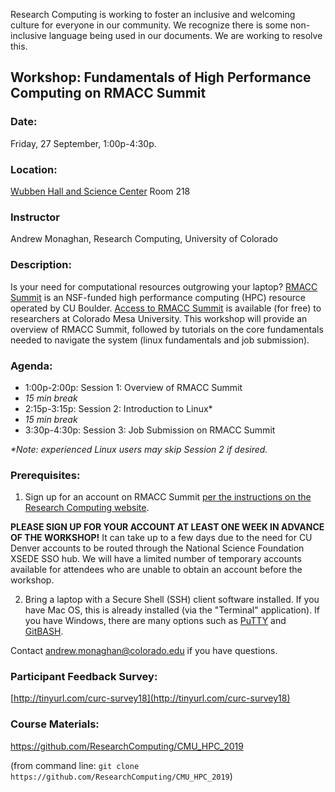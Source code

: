 Research Computing is working to foster an inclusive and welcoming culture for everyone in our community. We recognize there is some non-inclusive language being used in our documents. We are working to resolve this.

## Workshop: Fundamentals of High Performance Computing on RMACC Summit

### Date: 
Friday, 27 September, 1:00p-4:30p.

### Location: 
[Wubben Hall and Science Center](https://goo.gl/maps/JAh444ELGASY6Vis6) Room 218

### Instructor 
Andrew Monaghan, Research Computing, University of Colorado

### Description: 
Is your need for computational resources outgrowing your laptop?  [RMACC Summit](https://www.colorado.edu/rc/resources/summit) is an NSF-funded high performance computing (HPC) resource operated by CU Boulder. [Access to RMACC Summit](https://curc.readthedocs.io/en/latest/access/rmacc.html) is available (for free) to researchers at Colorado Mesa University.  This workshop will provide an overview of RMACC Summit, followed by tutorials on the core fundamentals needed to navigate the system (linux fundamentals and job submission). 

### Agenda:

* 1:00p-2:00p: Session 1: Overview of RMACC Summit
*  _15 min break_
* 2:15p-3:15p: Session 2: Introduction to Linux*
*  _15 min break_
* 3:30p-4:30p: Session 3: Job Submission on RMACC Summit

_*Note: experienced Linux users may skip Session 2 if desired._

### Prerequisites: 

1) Sign up for an account on RMACC Summit [per the instructions on the Research Computing website](https://curc.readthedocs.io/en/latest/access/rmacc.html).

__PLEASE SIGN UP FOR YOUR ACCOUNT AT LEAST ONE WEEK IN ADVANCE OF THE WORKSHOP!__  It can take up to a few days due to the need for CU Denver accounts to be routed through the National Science Foundation XSEDE SSO hub.  We will have a limited number of temporary accounts available for attendees who are unable to obtain an account before the workshop.  

2) Bring a laptop with a Secure Shell (SSH) client software installed.  If you have Mac OS, this is already installed (via the "Terminal" application).  If you have Windows, there are many options such as [PuTTY](https://www.putty.org) and [GitBASH](https://gitforwindows.org).  

Contact andrew.monaghan@colorado.edu if you have questions.  

### Participant Feedback Survey: 
[http://tinyurl.com/curc-survey18](http://tinyurl.com/curc-survey18)

### Course Materials: 
https://github.com/ResearchComputing/CMU_HPC_2019

(from command line: `git clone https://github.com/ResearchComputing/CMU_HPC_2019`)
